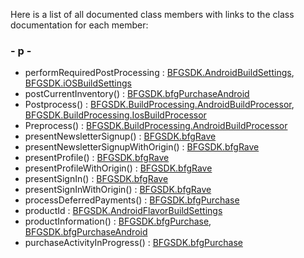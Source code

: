 Here is a list of all documented class members with links to the class
documentation for each member:

### \- p -

  - performRequiredPostProcessing : [BFGSDK.AndroidBuildSettings](class_b_f_g_s_d_k_1_1_android_build_settings.html#a9777d45200988bbf690ebdf5a8ced2a8),
    [BFGSDK.iOSBuildSettings](class_b_f_g_s_d_k_1_1i_o_s_build_settings.html#ad224a8a3830aeeb66b0474b4f283894a)
  - postCurrentInventory() : [BFGSDK.bfgPurchaseAndroid](class_b_f_g_s_d_k_1_1bfg_purchase_android.html#a948ae3a587129acfb5652a5db3b45349)
  - Postprocess() : [BFGSDK.BuildProcessing.AndroidBuildProcessor](class_b_f_g_s_d_k_1_1_build_processing_1_1_android_build_processor.html#a4890a19b4848d84a29cb344d11683f87),
    [BFGSDK.BuildProcessing.IosBuildProcessor](class_b_f_g_s_d_k_1_1_build_processing_1_1_ios_build_processor.html#adcc6346c68d0cb555949d79e1094f737)
  - Preprocess() : [BFGSDK.BuildProcessing.AndroidBuildProcessor](class_b_f_g_s_d_k_1_1_build_processing_1_1_android_build_processor.html#ab6abe78a936ed6d34e277477abf23238)
  - presentNewsletterSignup() : [BFGSDK.bfgRave](class_b_f_g_s_d_k_1_1bfg_rave.html#a1ad3ee843422a84cdfcc72d63af3dcf4)
  - presentNewsletterSignupWithOrigin() : [BFGSDK.bfgRave](class_b_f_g_s_d_k_1_1bfg_rave.html#abc80beed3df7b9d805c10fa0d0ffd543)
  - presentProfile() : [BFGSDK.bfgRave](class_b_f_g_s_d_k_1_1bfg_rave.html#a852122f6d4895ec445af9dc5ed96e042)
  - presentProfileWithOrigin() : [BFGSDK.bfgRave](class_b_f_g_s_d_k_1_1bfg_rave.html#abf605b6f473ee66de9e19f4167e660be)
  - presentSignIn() : [BFGSDK.bfgRave](class_b_f_g_s_d_k_1_1bfg_rave.html#a465ad6bab6a3ff55ad836ee8b10a8d8d)
  - presentSignInWithOrigin() : [BFGSDK.bfgRave](class_b_f_g_s_d_k_1_1bfg_rave.html#a78e24cb6ae0c66aa235985c3eeef564a)
  - processDeferredPayments() : [BFGSDK.bfgPurchase](class_b_f_g_s_d_k_1_1bfg_purchase.html#aec5bcf6f1be5b4eabc1dce4bc2eb1410)
  - productId : [BFGSDK.AndroidFlavorBuildSettings](class_b_f_g_s_d_k_1_1_android_flavor_build_settings.html#a003e5f4d30b4e74dcd71efb47e9f75ec)
  - productInformation() : [BFGSDK.bfgPurchase](class_b_f_g_s_d_k_1_1bfg_purchase.html#a50d43c1b2bb94aaaed4b205f2c3f0462),
    [BFGSDK.bfgPurchaseAndroid](class_b_f_g_s_d_k_1_1bfg_purchase_android.html#a31d7f3a23f93d0a577e903382f5cbea3)
  - purchaseActivityInProgress() : [BFGSDK.bfgPurchase](class_b_f_g_s_d_k_1_1bfg_purchase.html#a8cc33002d8a69075ce12179ec9220428)
